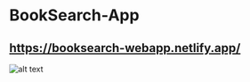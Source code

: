 # BookSearch-App

## https://booksearch-webapp.netlify.app/

![alt text](https://github.com/kadirkara22/getir-react/blob/main/images/booksearch.PNG)

